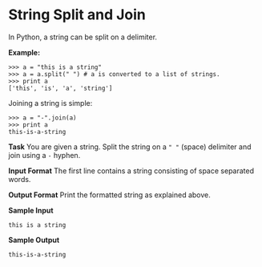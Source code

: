 String Split and Join
======================

In Python, a string can be split on a delimiter.

**Example:**
```
>>> a = "this is a string"
>>> a = a.split(" ") # a is converted to a list of strings. 
>>> print a
['this', 'is', 'a', 'string']
```

Joining a string is simple:

```
>>> a = "-".join(a)
>>> print a
this-is-a-string 
```

**Task**
You are given a string. Split the string on a `" "` (space) delimiter and join using a `-` hyphen.

**Input Format**
The first line contains a string consisting of space separated words.

**Output Format**
Print the formatted string as explained above.

**Sample Input**
```
this is a string   
```

**Sample Output**
```
this-is-a-string
```